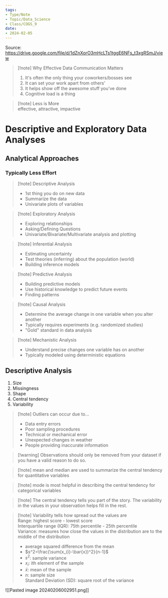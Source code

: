 ```yaml
---
tags:
- Type/Note
- Topic/Data_Science
- Class/COGS_9
date:
- 2024-02-05
---
```

Source: https://drive.google.com/file/d/1dZnXorO3mHcLTs1tggE6NFs_t3xgRSmJ/view  

> [!note] Why Effective Data Communication Matters  
> 1. It's often the only thing your coworkers/bosses see  
> 2. It can set your work apart from others'  
> 3. It helps show off the awesome stuff you've done  
> 4. Cognitive load is a thing  

> [!note] Less is More  
> effective, attractive, impactive  

# Descriptive and Exploratory Data Analyses  

## Analytical Approaches  

### Typically Less Effort  

> [!note] Descriptive Analysis  
> - 1st thing you do on new data  
> - Summarize the data  
> - Univariate plots of variables  

> [!note] Exploratory Analysis  
> - Exploring relationships  
> - Asking/Defining Questions  
> - Univariate/Bivariate/Multivariate analysis and plotting  

> [!note] Inferential Analysis  
> - Estimating uncertainty  
> - Test theories (inferring) about the population (world)  
> - Building inference models  

> [!note] Predictive Analysis  
> - Building predictive models  
> - Use historical knowledge to predict future events  
> - Finding patterns  

> [!note] Causal Analysis  
> - Determine the average change in one variable when you alter another  
> - Typically requires experiments (e.g. randomized studies)  
> - "Gold" standard in data analysis  

> [!note] Mechanistic Analysis  
> - Understand precise changes one variable has on another  
> - Typically modeled using deterministic equations  

## Descriptive Analysis  
1. Size  
2. Missingness  
3. Shape  
4. Central tendency  
5. Variability  

> [!note] Outliers can occur due to...  
> - Data entry errors  
> - Poor sampling procedures  
> - Technical or mechanical error  
> - Unexpected changes in weather  
> - People providing inaccurate information  

> [!warning] Observations should only be removed from your dataset if you have a valid reason to do so.  

> [!note] mean and median are used to summarize the central tendency for quantitative variables  

> [!note] mode is most helpful in describing the central tendency for categorical variables  

> [!note] The central tendency tells you part of the story. The variability in the values in your observation helps fill in the rest.  

> [!note] Variability tells how spread out the values are  
> Range: highest score - lowest score  
> Interquartile range (IQR): 75th percentile - 25th percentile  
> Variance: measures how close the values in the distribution are to the middle of the distribution  
> - average squared difference from the mean  
> - $s^2=\frac{\sum(x_{i}-\bar{x})^2}{n-1}$  
> - $s^2$: sample variance  
> - $x_{i}$: ith element of the sample  
> - $\bar{x}$: mean of the sample  
> - $n$: sample size  
> Standard Deviation (SD): square root of the variance  

![[Pasted image 20240206002951.png]]  
